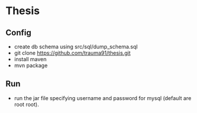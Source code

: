 # Thesis
## Config
- create db schema using src/sql/dump_schema.sql
- git clone https://github.com/trauma91/thesis.git
- install maven
- mvn package

## Run 
- run the jar file specifying username and password for mysql (default are root root).
